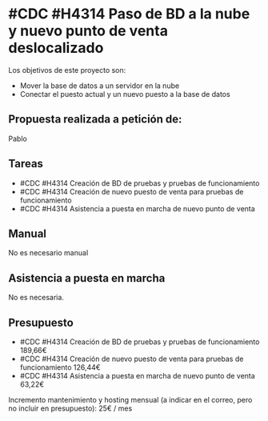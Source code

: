 # #CDC #H4314 Paso de BD a la nube y nuevo punto de venta deslocalizado

Los objetivos de este proyecto son:
+ Mover la base de datos a un servidor en la nube
+ Conectar el puesto actual y un nuevo puesto a la base de datos

## Propuesta realizada a petición de:
Pablo


## Tareas
* #CDC #H4314 Creación de BD de pruebas y pruebas de funcionamiento
* #CDC #H4314 Creación de nuevo puesto de venta para pruebas de funcionamiento
* #CDC #H4314 Asistencia a puesta en marcha de nuevo punto de venta


## Manual
No es necesario manual

## Asistencia a puesta en marcha
No es necesaria.

## Presupuesto
* #CDC #H4314 Creación de BD de pruebas y pruebas de funcionamiento 189,66€
* #CDC #H4314 Creación de nuevo puesto de venta para pruebas de funcionamiento 126,44€
* #CDC #H4314 Asistencia a puesta en marcha de nuevo punto de venta 63,22€

Incremento mantenimiento y hosting mensual (a indicar en el correo, pero no incluir en presupuesto): 25€ / mes